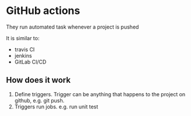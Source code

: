 # GitHub actions

They run automated task whenever a project is pushed

It is similar to:
- travis CI
- jenkins
- GitLab CI/CD

## How does it work

1. Define triggers. Trigger can be anything that happens to the project on github, e.g. git push.
2. Triggers run jobs. e.g. run unit test